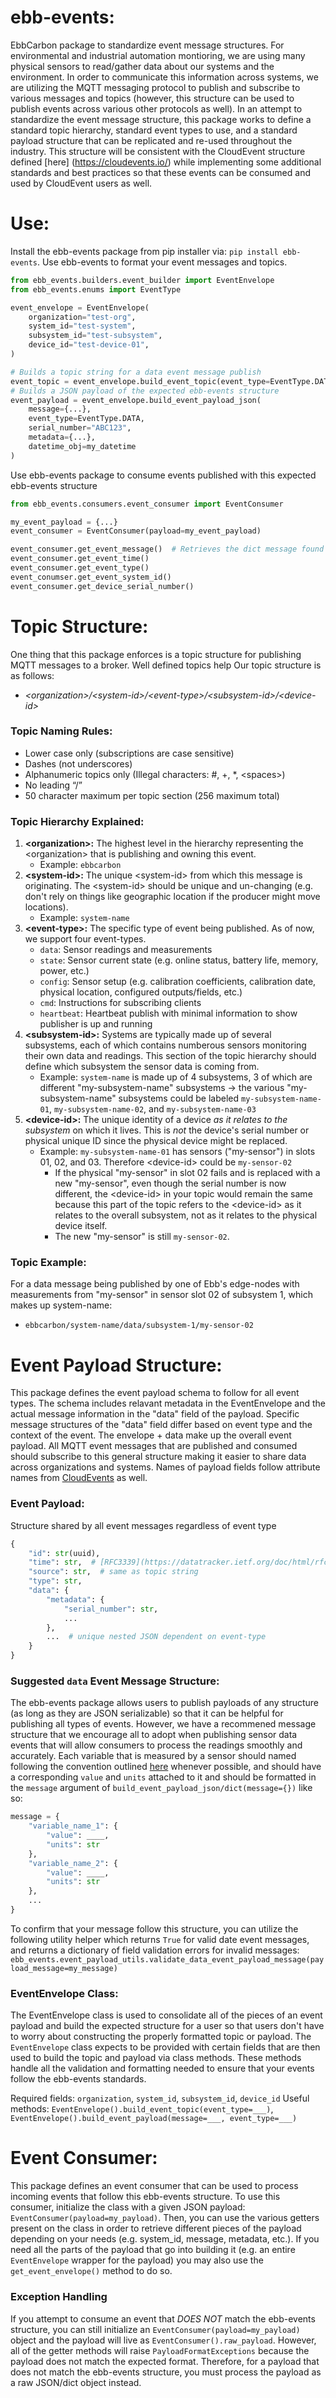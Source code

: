 # ebb-events:
EbbCarbon package to standardize event message structures. For environmental and industrial automation montioring, we are using many physical sensors to read/gather data about our systems and the environment. In order to communicate this information across systems, we are utilizing the MQTT messaging protocol to publish and subscribe to various messages and topics (however, this structure can be used to publish events across various other protocols as well). In an attempt to standardize the event message structure, this package works to define a standard topic hierarchy, standard event types to use, and a standard payload structure that can be replicated and re-used throughout the industry. This structure will be consistent with the CloudEvent structure defined [here] (https://cloudevents.io/) while implementing some additional standards and best practices so that these events can be consumed and used by CloudEvent users as well.

# Use:
Install the ebb-events package from pip installer via: `pip install ebb-events`.
Use ebb-events to format your event messages and topics.
```python
from ebb_events.builders.event_builder import EventEnvelope
from ebb_events.enums import EventType

event_envelope = EventEnvelope(
    organization="test-org",
    system_id="test-system",
    subsystem_id="test-subsystem",
    device_id="test-device-01",
)

# Builds a topic string for a data event message publish
event_topic = event_envelope.build_event_topic(event_type=EventType.DATA)
# Builds a JSON payload of the expected ebb-events structure
event_payload = event_envelope.build_event_payload_json(
    message={...},
    event_type=EventType.DATA,
    serial_number="ABC123",
    metadata={...},
    datetime_obj=my_datetime
)
```

Use ebb-events package to consume events published with this expected ebb-events structure
```python
from ebb_events.consumers.event_consumer import EventConsumer

my_event_payload = {...}
event_consumer = EventConsumer(payload=my_event_payload)

event_consumer.get_event_message()  # Retrieves the dict message found in the payload's `data` field
event_consumer.get_event_time()
event_consumer.get_event_type()
event_conumser.get_event_system_id()
event_consumer.get_device_serial_number()
```

# Topic Structure:
One thing that this package enforces is a topic structure for publishing MQTT messages to a broker. Well defined topics help Our topic structure is as follows:
* _\<organization\>/\<system-id\>/\<event-type\>/\<subsystem-id\>/\<device-id\>_

### Topic Naming Rules:
* Lower case only (subscriptions are case sensitive)
* Dashes (not underscores)
* Alphanumeric topics only (Illegal characters: #, +, *, \<spaces\>)
* No leading “/”
* 50 character maximum per topic section (256 maximum total)

### Topic Hierarchy Explained:
1. **\<organization\>:** The highest level in the hierarchy representing the \<organization\> that is publishing and owning this event.
    * Example: `ebbcarbon`
2. **\<system-id\>:** The unique \<system-id\> from which this message is originating. The \<system-id\> should be unique and un-changing (e.g. don't rely on things like geographic location if the producer might move locations).
    * Example: `system-name`
3. **\<event-type\>:** The specific type of event being published. As of now, we support four event-types.
    * `data`: Sensor readings and measurements
    * `state`: Sensor current state (e.g. online status, battery life, memory, power, etc.)
    * `config`: Sensor setup (e.g. calibration coefficients, calibration date, physical location, configured outputs/fields, etc.)
    * `cmd`: Instructions for subscribing clients
    * `heartbeat`: Heartbeat publish with minimal information to show publisher is up and running
4. **\<subsystem-id\>:** Systems are typically made up of several subsystems, each of which contains numberous sensors monitoring their own data and readings. This section of the topic hierarchy should define which subsystem the sensor data is coming from.
    * Example: `system-name` is made up of 4 subsystems, 3 of which are different "my-subsystem-name" subsystems -> the various "my-subsystem-name" subsystems could be labeled `my-subsystem-name-01`, `my-subsystem-name-02`, and `my-subsystem-name-03`
5. **\<device-id\>:** The unique identity of a device _as it relates to the subsystem_ on which it lives. This is _not_ the device's serial number or physical unique ID since the physical device might be replaced.
    * Example: `my-subsystem-name-01` has sensors ("my-sensor") in slots 01, 02, and 03. Therefore \<device-id\> could be `my-sensor-02`
        * If the physical "my-sensor" in slot 02 fails and is replaced with a new "my-sensor", even though the serial number is now different, the \<device-id\> in your topic would remain the same because this part of the topic refers to the \<device-id\> as it relates to the overall subsystem, not as it relates to the physical device itself.
        * The new "my-sensor" is still `my-sensor-02`.
### Topic Example:
For a data message being published by one of Ebb's edge-nodes with measurements from "my-sensor" in sensor slot 02 of subsystem 1, which makes up system-name:
* `ebbcarbon/system-name/data/subsystem-1/my-sensor-02`

# Event Payload Structure:
This package defines the event payload schema to follow for all event types. The schema includes relavant metadata in the EventEnvelope and the actual message information in the "data" field of the payload. Specific message structures of the "data" field differ based on event type and the context of the event. The envelope + data make up the overall event payload. All MQTT event messages that are published and consumed should subscribe to this general structure making it easier to share data across organizations and systems. Names of payload fields follow attribute names from [CloudEvents](https://cloudevents.io/) as well.

### Event Payload:
Structure shared by all event messages regardless of event type
```python
{
    "id": str(uuid),
    "time": str,  # [RFC3339](https://datatracker.ietf.org/doc/html/rfc3339) format
    "source": str,  # same as topic string
    "type": str,
    "data": {
        "metadata": {
            "serial_number": str,
            ...
        },
        ...  # unique nested JSON dependent on event-type
    }
}
```

### Suggested `data` Event Message Structure:
The ebb-events package allows users to publish payloads of any structure (as long as they are JSON serializable) so that it can be helpful for publishing all types of events.  However, we have a recommened message structure that we encourage all to adopt when publishing sensor data events that will allow consumers to process the readings smoothly and accurately. Each variable that is measured by a sensor should named following the convention outlined [here](https://cfconventions.org/Data/cf-standard-names/current/build/cf-standard-name-table.html) whenever possible, and should have a corresponding `value` and `units` attached to it and should be formatted in the `message` argument of `build_event_payload_json/dict(message={})` like so:
```python
message = {
    "variable_name_1": {
        "value": ____,
        "units": str
    },
    "variable_name_2": {
        "value": ____,
        "units": str
    },
    ...
}
```

To confirm that your message follow this structure, you can utilize the following utility helper which returns `True` for valid date event messages, and returns a dictionary of field validation errors for invalid messages: `ebb_events.event_payload_utils.validate_data_event_payload_message(payload_message=my_message)`

### EventEnvelope Class:
The EventEnvelope class is used to consolidate all of the pieces of an event payload and build the expected structure for a user so that users don't have to worry about constructing the properly formatted topic or payload. The `EventEnvelope` class expects to be provided with certain fields that are then used to build the topic and payload via class methods. These methods handle all the validation and formatting needed to ensure that your events follow the ebb-events standards.

Required fields: `organization`, `system_id`, `subsystem_id`, `device_id`
Useful methods: `EventEnvelope().build_event_topic(event_type=___)`, `EventEnvelope().build_event_payload(message=___, event_type=___)`

# Event Consumer:
This package defines an event consumer that can be used to process incoming events that follow this ebb-events structure. To use this consumer, initialize the class with a given JSON payload: `EventConsumer(payload=my_payload)`. Then, you can use the various getters present on the class in order to retrieve different pieces of the payload depending on your needs (e.g. system_id, message, metadata, etc.). If you need all the parts of the payload that go into building it (e.g. an entire `EventEnvelope` wrapper for the payload) you may also use the `get_event_envelope()` method to do so.

### Exception Handling
If you attempt to consume an event that _DOES NOT_ match the ebb-events structure, you can still initialize an `EventConsumer(payload=my_payload)` object and the payload will live as `EventConsumer().raw_payload`. However, all of the getter methods will raise `PayloadFormatExceptions` because the payload does not match the expected format. Therefore, for a payload that does not match the ebb-events structure, you must process the payload as a raw JSON/dict object instead.
